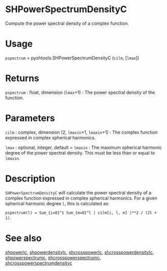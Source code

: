 # SHPowerSpectrumDensityC

Compute the power spectral density of a complex function.

# Usage

`pspectrum` = pyshtools.SHPowerSpectrumDensityC (`cilm`, [`lmax`])

# Returns

`pspectrum` : float, dimension (`lmax`+1)
:   The power spectral density of the function.

# Parameters

`cilm` : complex, dimension (2, `lmaxin`+1, `lmaxin`+1)
:   The complex function expressed in complex spherical harmonics.
	
`lmax` : optional, integer, default = `lmaxin`
:   The maximum spherical harmonic degree of the power spectral density. This must be less than or equal to `lmaxin`.

# Description

`SHPowerSpectrumDensityC` will calculate the power spectral density of a complex function expressed in complex spherical harmonics. For a given spherical harmonic degree `l`, this is calculated as:

`pspectrum(l) = Sum_{i=0}^1 Sum_{m=0}^l | cilm[i, l, m] |**2 / (2l + 1)`.

# See also

[shpowerlc](pyshpowerlc.html), [shpowerdensitylc](pyshpowerdensitylc.html), [shcrosspowerlc](pyshcrosspowerlc.html), [shcrosspowerdensitylc](pyshcrosspowerdensitylc.html), [shpowerspectrumc](pyshpowerspectrumc.html), [shcrosspowerspectrumc](pyshcrosspowerspectrumc.html), [shcrosspowerspectrumdensityc](pyshcrosspowerspectrumdensityc.html)
